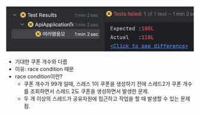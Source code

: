 ![img.png](img.png)
- 기대한 쿠폰 개수와 다름
- 이유: race condition 때문
- race condition이란?
  - 쿠폰 개수가 99개 일때, 스레스 1이 쿠폰을 생성하기 전에 스레드2가 쿠폰 개수를 조회하면서 스레드 2도 쿠폰을 생성하면서 발생한 문제. 
  - 두 개 이상의 스레드가 공유자원에 접근하고 작업을 할 때 발생할 수 있는 문제점.